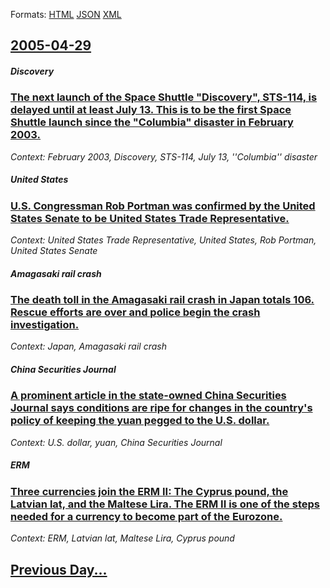
Formats: [HTML](2005/04/29/index.html)  [JSON](2005/04/29/index.json)  [XML](2005/04/29/index.xml)  

## [2005-04-29](/news/2005/04/29/index.md)

##### Discovery
### [ The next launch of the Space Shuttle "Discovery", STS-114, is delayed until at least July 13. This is to be the first Space Shuttle launch since the "Columbia" disaster in February 2003. ](/news/2005/04/29/the-next-launch-of-the-space-shuttle-discovery-sts-114-is-delayed-until-at-least-july-13-this-is-to-be-the-first-space-shuttle-launch.md)
_Context: February 2003, Discovery, STS-114, July 13, ''Columbia'' disaster_

##### United States
### [ U.S. Congressman Rob Portman was confirmed by the United States Senate to be United States Trade Representative. ](/news/2005/04/29/u-s-congressman-rob-portman-was-confirmed-by-the-united-states-senate-to-be-united-states-trade-representative.md)
_Context: United States Trade Representative, United States, Rob Portman, United States Senate_

##### Amagasaki rail crash
### [ The death toll in the Amagasaki rail crash in Japan totals 106. Rescue efforts are over and police begin the crash investigation. ](/news/2005/04/29/the-death-toll-in-the-amagasaki-rail-crash-in-japan-totals-106-rescue-efforts-are-over-and-police-begin-the-crash-investigation.md)
_Context: Japan, Amagasaki rail crash_

##### China Securities Journal
### [ A prominent article in the state-owned China Securities Journal says conditions are ripe for changes in the country's policy of keeping the yuan pegged to the U.S. dollar. ](/news/2005/04/29/a-prominent-article-in-the-state-owned-china-securities-journal-says-conditions-are-ripe-for-changes-in-the-country-s-policy-of-keeping-the.md)
_Context: U.S. dollar, yuan, China Securities Journal_

##### ERM
### [ Three currencies join the ERM II: The Cyprus pound, the Latvian lat, and the Maltese Lira. The ERM II is one of the steps needed for a currency to become part of the Eurozone. ](/news/2005/04/29/three-currencies-join-the-erm-ii-the-cyprus-pound-the-latvian-lat-and-the-maltese-lira-the-erm-ii-is-one-of-the-steps-needed-for-a-curr.md)
_Context: ERM, Latvian lat, Maltese Lira, Cyprus pound_

## [Previous Day...](/news/2005/04/28/index.md)

